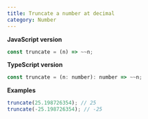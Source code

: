 ```yaml
---
title: Truncate a number at decimal
category: Number
---
```


**JavaScript version**

```js
const truncate = (n) => ~~n;
```

**TypeScript version**

```js
const truncate = (n: number): number => ~~n;
```

**Examples**

```js
truncate(25.198726354); // 25
truncate(-25.198726354); // -25
```
